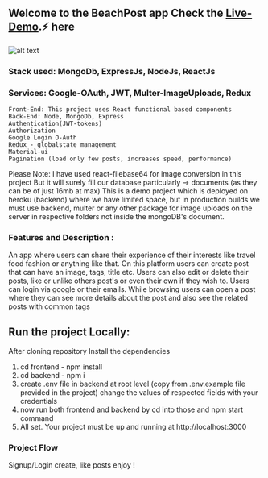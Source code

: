 ## Welcome to the BeachPost app Check the [Live-Demo].⚡ here

![alt text](https://mongo-mern.s3.ap-south-1.amazonaws.com/2.jpg)

### Stack used: MongoDb, ExpressJs, NodeJs, ReactJs

### Services: Google-OAuth, JWT, Multer-ImageUploads, Redux

    Front-End: This project uses React functional based components 
    Back-End: Node, MongoDb, Express
    Authentication(JWT-tokens)
    Authorization
    Google Login O-Auth
    Redux - globalstate management 
    Material-ui
    Pagination (load only few posts, increases speed, performance)
    
Please Note: I have used react-filebase64 for image conversion in this project 
But it will surely fill our database particularly -> documents (as they can be of just 16mb at max)
This is a demo project which is deployed on heroku (backend) where we have limited space, but in production builds we must use backend, multer or any other package for image uploads on the server in respective folders not inside the mongoDB's document.     

### Features and Description :
An app where users can share their experience of their interests like travel food fashion or anything like that. 
On this platform users can create post that can have an image, tags, title etc. 
Users can also edit or delete their posts, like or unlike others post's or even their own if they wish to. 
Users can login via google or their emails.
While browsing users can open a post where they can see more details about the post and also see the related posts with common tags

## Run the project Locally:
After cloning repository 
Install the dependencies
1. cd frontend - npm install
2. cd backend - npm i
3. create .env file in backend at root level (copy from .env.example file provided in the project)
   change the values of respected fields with your credentials
4. now run both frontend and backend by cd into those and npm start command
5. All set. Your project must be up and running at http://localhost:3000

### Project Flow
Signup/Login create, like  posts enjoy !

[Live-Demo]: https://beachpost.netlify.app
